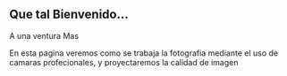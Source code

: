 ## Que tal Bienvenido...
A una ventura Mas 

En esta pagina veremos como se trabaja la fotografia mediante el uso de camaras profecionales, y proyectaremos la calidad de imagen 
